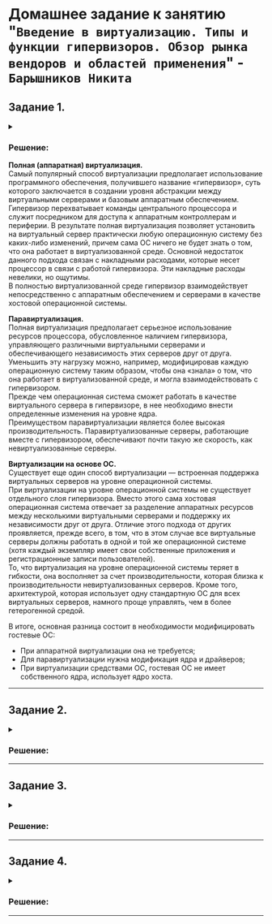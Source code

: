 # Домашнее задание к занятию "`Введение в виртуализацию. Типы и функции гипервизоров. Обзор рынка вендоров и областей применения`" - `Барышников Никита`


## Задание 1.
<details>
	<summary></summary>
      <br>

Опишите кратко, в чём основное отличие полной (аппаратной) виртуализации, паравиртуализации и виртуализации на основе ОС.

</details>

### Решение:

**Полная (аппаратная) виртуализация.**  
Самый популярный способ виртуализации предполагает использование программного обеспечения, получившего название «гипервизор», суть которого заключается в создании уровня абстракции между виртуальными серверами и базовым аппаратным обеспечением.  
Гипервизор перехватывает команды центрального процессора и служит посредником для доступа к аппаратным контроллерам и периферии. В результате полная виртуализация позволяет установить на виртуальный сервер практически любую операционную систему без каких-либо изменений, причем сама ОС ничего не будет знать о том, что она работает в виртуализованной среде. Основной недостаток данного подхода связан с накладными расходами, которые несет процессор в связи с работой гипервизора. Эти накладные расходы невелики, но ощутимы.  
В полностью виртуализованной среде гипервизор взаимодействует непосредственно с аппаратным обеспечением и серверами в качестве хостовой операционной системы.

**Паравиртуализация.**  
Полная виртуализация предполагает серьезное использование ресурсов процессора, обусловленное наличием гипервизора, управляющего различными виртуальными серверами и обеспечивающего независимость этих серверов друг от друга. Уменьшить эту нагрузку можно, например, модифицировав каждую операционную систему таким образом, чтобы она «знала» о том, что она работает в виртуализованной среде, и могла взаимодействовать с гипервизором.  
Прежде чем операционная система сможет работать в качестве виртуального сервера в гипервизоре, в нее необходимо внести определенные изменения на уровне ядра.  
Преимуществом паравиртуализации является более высокая производительность. Паравиртуализованные серверы, работающие вместе с гипервизором, обеспечивают почти такую же скорость, как невиртуализованные серверы.

**Виртуализации на основе ОС.**  
Существует еще один способ виртуализации — встроенная поддержка виртуальных серверов на уровне операционной системы.  
При виртуализации на уровне операционной системы не существует отдельного слоя гипервизора. Вместо этого сама хостовая операционная система отвечает за разделение аппаратных ресурсов между несколькими виртуальными серверами и поддержку их независимости друг от друга. Отличие этого подхода от других проявляется, прежде всего, в том, что в этом случае все виртуальные серверы должны работать в одной и той же операционной системе (хотя каждый экземпляр имеет свои собственные приложения и регистрационные записи пользователей).  
То, что виртуализация на уровне операционной системы теряет в гибкости, она восполняет за счет производительности, которая близка к производительности невиртуализованных серверов. Кроме того, архитектурой, которая использует одну стандартную ОС для всех виртуальных серверов, намного проще управлять, чем в более гетерогенной средой.


В итоге, основная разница состоит в необходимости модифицировать гостевые ОС:
- При аппаратной виртуализации она не требуется;
- Для паравиртуализации нужна модификация ядра и драйверов;
- При виртуализации средствами ОС, гостевая ОС не имеет собственного ядра, использует ядро хоста.

---

## Задание 2.
<details>
	<summary></summary>
      <br>

Выберите один из вариантов использования организации физических серверов в зависимости от условий использования.

Организация серверов:

- физические сервера,
- паравиртуализация,
- виртуализация уровня ОС.

Условия использования:

- высоконагруженная база данных, чувствительная к отказу;
- различные web-приложения;
- Windows-системы для использования бухгалтерским отделом;
- системы, выполняющие высокопроизводительные расчёты на GPU.

Опишите, почему вы выбрали к каждому целевому использованию такую организацию.

</details>

### Решение:



---

## Задание 3.
<details>
	<summary></summary>
      <br>

Выберите подходящую систему управления виртуализацией для предложенного сценария. Детально опишите ваш выбор.

Сценарии:

1. 100 виртуальных машин на базе Linux и Windows, общие задачи, нет особых требований. Преимущественно Windows based-инфраструктура, требуется реализация программных балансировщиков нагрузки, репликации данных и автоматизированного механизма создания резервных копий.
2. Требуется наиболее производительное бесплатное open source-решение для виртуализации небольшой (20-30 серверов) инфраструктуры на базе Linux и Windows виртуальных машин.
3. Необходимо бесплатное, максимально совместимое и производительное решение для виртуализации Windows-инфраструктуры.
4. Необходимо рабочее окружение для тестирования программного продукта на нескольких дистрибутивах Linux.

</details>

### Решение:



---

## Задание 4.
<details>
	<summary></summary>
      <br>

Опишите возможные проблемы и недостатки гетерогенной среды виртуализации (использования нескольких систем управления виртуализацией одновременно) и что необходимо сделать для минимизации этих рисков и проблем. Если бы у вас был выбор, создавали бы вы гетерогенную среду или нет? Мотивируйте ваш ответ примерами.

</details>

### Решение:



---